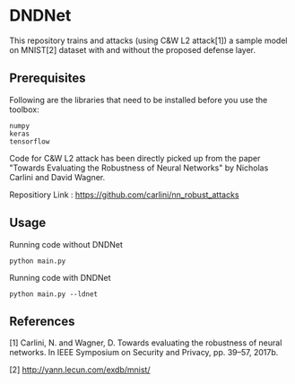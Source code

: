 # DNDNet

This repository trains and attacks (using C&W L2 attack[1]) a sample model on MNIST[2] dataset with and without the proposed defense layer. 

## Prerequisites

Following are the libraries that need to be installed before you use the toolbox:

```
numpy
keras
tensorflow
```

Code for C&W L2 attack has been directly picked up from the paper "Towards Evaluating the Robustness of Neural Networks" by Nicholas Carlini and David Wagner.


Repositiory Link : https://github.com/carlini/nn_robust_attacks

## Usage

Running code without DNDNet

```
python main.py 
```

Running code with DNDNet

```
python main.py --ldnet
```

## References

[1] Carlini, N. and Wagner, D. Towards evaluating the robustness of neural networks. In IEEE Symposium on Security
and Privacy, pp. 39–57, 2017b.

[2] http://yann.lecun.com/exdb/mnist/



